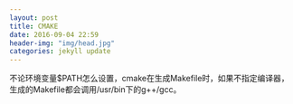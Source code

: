 ```yaml
---
layout: post
title: CMAKE
date: 2016-09-04 22:59
header-img: "img/head.jpg"
categories: jekyll update
---
```


不论环境变量$PATH怎么设置，cmake在生成Makefile时，如果不指定编译器，生成的Makefile都会调用/usr/bin下的g++/gcc。
